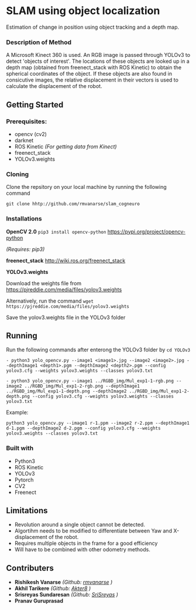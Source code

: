 # SLAM using object localization
Estimation of change in position using object tracking and a depth map.

### Description of Method
A Microsoft Kinect 360 is used. An RGB image is passed through YOLOv3 to detect 'objects of interest'. The locations of these objects are looked up in a depth map (obtained from freenect_stack with ROS Kinetic) to obtain the spherical coordinates of the object. If these objects are also found in consicutive images, the relative displacement in their vectors is used to calculate the displacement of the robot.


## Getting Started

### Prerequisites:

- opencv (cv2)
- darknet
- ROS Kinetic _(For getting data from Kinect)_
- freenect_stack
- YOLOv3.weights

### Cloning
Clone the repsitory on your local machine by running the following command

```git clone hhtp://github.com/rmvanarse/slam_cogneuro```

### Installations

**OpenCV 2.0** ```pip3 install opencv-python```
https://pypi.org/project/opencv-python

_(Requires: pip3)_

**freenect_stack**
http://wiki.ros.org/freenect_stack

**YOLOv3.weights**

Download the weights file from https://pjreddie.com/media/files/yolov3.weights

Alternatively, run the command ```wget https://pjreddie.com/media/files/yolov3.weights```

Save the yolov3.weights file in the YOLOv3 folder


## Running
Run the following commands after enterong the YOLOv3 folder by ```cd YOLOv3```
```
- python3 yolo_opencv.py --image1 <image1>.jpg --image2 <image2>.jpg --depthImage1 <depth1>.pgm --depthImage2 <depth2>.pgm --config yolov3.cfg --weights yolov3.weights --classes yolov3.txt

- python3 yolo_opencv.py --image1 ../RGBD_img/Mul_exp1-1-rgb.png --image2 ../RGBD_img/Mul_exp1-2-rgb.png --depthImage1 ../RGBD_img/Mul_exp1-1-depth.png --depthImage2 ../RGBD_img/Mul_exp1-2-depth.png --config yolov3.cfg --weights yolov3.weights --classes yolov3.txt
```
Example:
```
python3 yolo_opencv.py --image1 r-1.ppm --image2 r-2.ppm --depthImage1 d-1.pgm --depthImage2 d-2.pgm --config yolov3.cfg --weights yolov3.weights --classes yolov3.txt

```
### Built with
- Python3
- ROS Kinetic
- YOLOv3
- Pytorch
- CV2
- Freenect

## Limitations
* Revolution around a single object cannot be detected.
* Algortihm needs to be modified to differentiate between Yaw and X-displacement of the robot.
* Requires multiple objects in the frame for a good efficiency
* Will have to be combined with other odometry methods.

## Contributers

* **Rishikesh Vanarse** _(Github: [rmvanarse](https://github.com/rmvanarse) )_
* **Akhil Tarikere** _(Github: [Akter8](https://github.com/Akter8) )_
* **Srisreyas Sundaresan** _(Github: [SriSreyas](https://github.com/SriSreyas) )_
* **Pranav Guruprasad**
